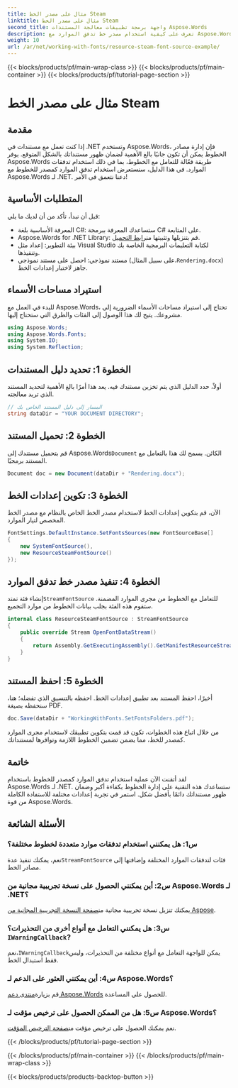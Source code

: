 ```yaml
---
title: مثال على مصدر الخط Steam
linktitle: مثال على مصدر الخط Steam
second_title: واجهة برمجة تطبيقات معالجة المستندات Aspose.Words
description: تعرف على كيفية استخدام مصدر خط تدفق الموارد مع Aspose.Words for .NET في هذا الدليل التفصيلي. تأكد من عرض مستنداتك بشكل صحيح في كل مرة.
weight: 10
url: /ar/net/working-with-fonts/resource-steam-font-source-example/
---
```


{{< blocks/products/pf/main-wrap-class >}}
{{< blocks/products/pf/main-container >}}
{{< blocks/products/pf/tutorial-page-section >}}

# مثال على مصدر الخط Steam

## مقدمة

إذا كنت تعمل مع مستندات في .NET وتستخدم Aspose.Words، فإن إدارة مصادر الخطوط يمكن أن تكون جانبًا بالغ الأهمية لضمان ظهور مستنداتك بالشكل المتوقع. يوفر Aspose.Words طريقة فعّالة للتعامل مع الخطوط، بما في ذلك استخدام تدفقات الموارد. في هذا الدليل، سنستعرض استخدام تدفق الموارد كمصدر للخطوط مع Aspose.Words لـ .NET. دعنا نتعمق في الأمر!

## المتطلبات الأساسية

قبل أن نبدأ، تأكد من أن لديك ما يلي:

- المعرفة الأساسية بلغة C#: ستساعدك المعرفة ببرمجة C# على المتابعة.
-  Aspose.Words for .NET Library: قم بتنزيلها وتثبيتها من[رابط التحميل](https://releases.aspose.com/words/net/).
- بيئة التطوير: إعداد مثل Visual Studio لكتابة التعليمات البرمجية الخاصة بك وتنفيذها.
-  مستند نموذجي: احصل على مستند نموذجي (على سبيل المثال،`Rendering.docx`) جاهز لاختبار إعدادات الخط.

## استيراد مساحات الأسماء

للبدء في العمل مع Aspose.Words، تحتاج إلى استيراد مساحات الأسماء الضرورية إلى مشروعك. يتيح لك هذا الوصول إلى الفئات والطرق التي ستحتاج إليها.

```csharp
using Aspose.Words;
using Aspose.Words.Fonts;
using System.IO;
using System.Reflection;
```

## الخطوة 1: تحديد دليل المستندات

أولاً، حدد الدليل الذي يتم تخزين مستندك فيه. يعد هذا أمرًا بالغ الأهمية لتحديد المستند الذي تريد معالجته.

```csharp
// المسار إلى دليل المستند الخاص بك
string dataDir = "YOUR DOCUMENT DIRECTORY";
```

## الخطوة 2: تحميل المستند

 قم بتحميل مستندك إلى Aspose.Words`Document` الكائن. يسمح لك هذا بالتعامل مع المستند برمجيًا.

```csharp
Document doc = new Document(dataDir + "Rendering.docx");
```

## الخطوة 3: تكوين إعدادات الخط

الآن، قم بتكوين إعدادات الخط لاستخدام مصدر الخط الخاص بالنظام مع مصدر الخط المخصص لتيار الموارد.

```csharp
FontSettings.DefaultInstance.SetFontsSources(new FontSourceBase[]
{
    new SystemFontSource(),
    new ResourceSteamFontSource()
});
```

## الخطوة 4: تنفيذ مصدر خط تدفق الموارد

 إنشاء فئة تمتد`StreamFontSource` للتعامل مع الخطوط من مجرى الموارد المضمنة. ستقوم هذه الفئة بجلب بيانات الخطوط من موارد التجميع.

```csharp
internal class ResourceSteamFontSource : StreamFontSource
{
    public override Stream OpenFontDataStream()
    {
        return Assembly.GetExecutingAssembly().GetManifestResourceStream("resourceName");
    }
}
```

## الخطوة 5: احفظ المستند

أخيرًا، احفظ المستند بعد تطبيق إعدادات الخط. احفظه بالتنسيق الذي تفضله؛ هنا، سنحفظه بصيغة PDF.

```csharp
doc.Save(dataDir + "WorkingWithFonts.SetFontsFolders.pdf");
```

من خلال اتباع هذه الخطوات، تكون قد قمت بتكوين تطبيقك لاستخدام مجرى الموارد كمصدر للخط، مما يضمن تضمين الخطوط اللازمة وتوافرها لمستنداتك.

## خاتمة

لقد أتقنت الآن عملية استخدام تدفق الموارد كمصدر للخطوط باستخدام Aspose.Words لـ .NET. ستساعدك هذه التقنية على إدارة الخطوط بكفاءة أكبر وضمان ظهور مستنداتك دائمًا بأفضل شكل. استمر في تجربة إعدادات مختلفة للاستفادة الكاملة من قوة Aspose.Words.

## الأسئلة الشائعة

### س1: هل يمكنني استخدام تدفقات موارد متعددة لخطوط مختلفة؟

 نعم، يمكنك تنفيذ عدة`StreamFontSource` فئات لتدفقات الموارد المختلفة وإضافتها إلى مصادر الخط.

### س2: أين يمكنني الحصول على نسخة تجريبية مجانية من Aspose.Words لـ .NET؟

 يمكنك تنزيل نسخة تجريبية مجانية من[صفحة النسخة التجريبية المجانية من Aspose](https://releases.aspose.com/).

###  س3: هل يمكنني التعامل مع أنواع أخرى من التحذيرات؟`IWarningCallback`?

 نعم،`IWarningCallback`يمكن للواجهة التعامل مع أنواع مختلفة من التحذيرات، وليس فقط استبدال الخط.

### س4: أين يمكنني العثور على الدعم لـ Aspose.Words؟

 قم بزيارة[منتدى دعم Aspose.Words](https://forum.aspose.com/c/words/8) للحصول على المساعدة.

### س5: هل من الممكن الحصول على ترخيص مؤقت لـ Aspose.Words؟

 نعم يمكنك الحصول على ترخيص مؤقت من[صفحة الترخيص المؤقت](https://purchase.aspose.com/temporary-license/).

{{< /blocks/products/pf/tutorial-page-section >}}

{{< /blocks/products/pf/main-container >}}
{{< /blocks/products/pf/main-wrap-class >}}

{{< blocks/products/products-backtop-button >}}
